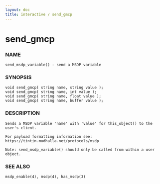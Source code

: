 ```yaml
---
layout: doc
title: interactive / send_gmcp
---
```

# send_gmcp

### NAME

    send_msdp_variable() - send a MSDP variable

### SYNOPSIS

    void send_gmcp( string name, string value );
    void send_gmcp( string name, int value );
    void send_gmcp( string name, float value );
    void send_gmcp( string name, buffer value );

### DESCRIPTION

    Sends a MSDP variable 'name' with 'value' for this_object() to the user's client. 

    For payload formatting information see: https://tintin.mudhalla.net/protocols/msdp

    Note: send_msdp_variable() should only be called from within a user object.
    
### SEE ALSO

    msdp_enable(4), msdp(4), has_msdp(3)

